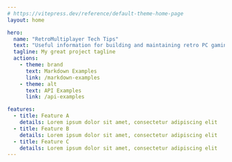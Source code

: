 ```yaml
---
# https://vitepress.dev/reference/default-theme-home-page
layout: home

hero:
  name: "RetroMultiplayer Tech Tips"
  text: "Useful information for building and maintaining retro PC gaming setups"
  tagline: My great project tagline
  actions:
    - theme: brand
      text: Markdown Examples
      link: /markdown-examples
    - theme: alt
      text: API Examples
      link: /api-examples

features:
  - title: Feature A
    details: Lorem ipsum dolor sit amet, consectetur adipiscing elit
  - title: Feature B
    details: Lorem ipsum dolor sit amet, consectetur adipiscing elit
  - title: Feature C
    details: Lorem ipsum dolor sit amet, consectetur adipiscing elit
---
```


